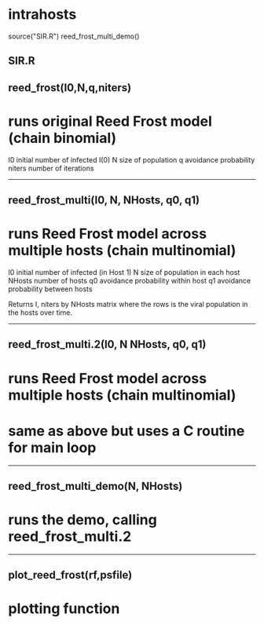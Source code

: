 intrahosts
=========

source("SIR.R")
reed_frost_multi_demo()


SIR.R
-------------------------------------------------
reed_frost(I0,N,q,niters)
-------------------------------------------------
# runs original Reed Frost model (chain binomial)

I0      initial number of infected I(0)
N       size of population
q       avoidance probability
niters  number of iterations

--------------------------------------------------
reed_frost_multi(I0, N, NHosts, q0, q1)
--------------------------------------------------
# runs Reed Frost model across multiple hosts (chain multinomial)

I0      initial number of infected (in Host 1)
N       size of population in each host
NHosts  number of hosts
q0      avoidance probability within host
q1      avoidance probability between hosts

Returns I, niters by NHosts matrix where the rows is the viral population in the hosts over time.

---------------------------------------------------
reed_frost_multi.2(I0, N NHosts, q0, q1)
---------------------------------------------------
# runs Reed Frost model across multiple hosts (chain multinomial)
# same as above but uses a C routine for main loop

---------------------------------------------------
reed_frost_multi_demo(N, NHosts)
----------------------------------------------------
# runs the demo, calling reed_frost_multi.2

----------------------------------------------------
plot_reed_frost(rf,psfile)
-----------------------------------------------------
# plotting function
